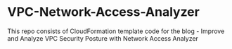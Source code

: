 # VPC-Network-Access-Analyzer
This repo consists of CloudFormation template code for the blog - Improve and Analyze VPC Security Posture with Network Access Analyzer
